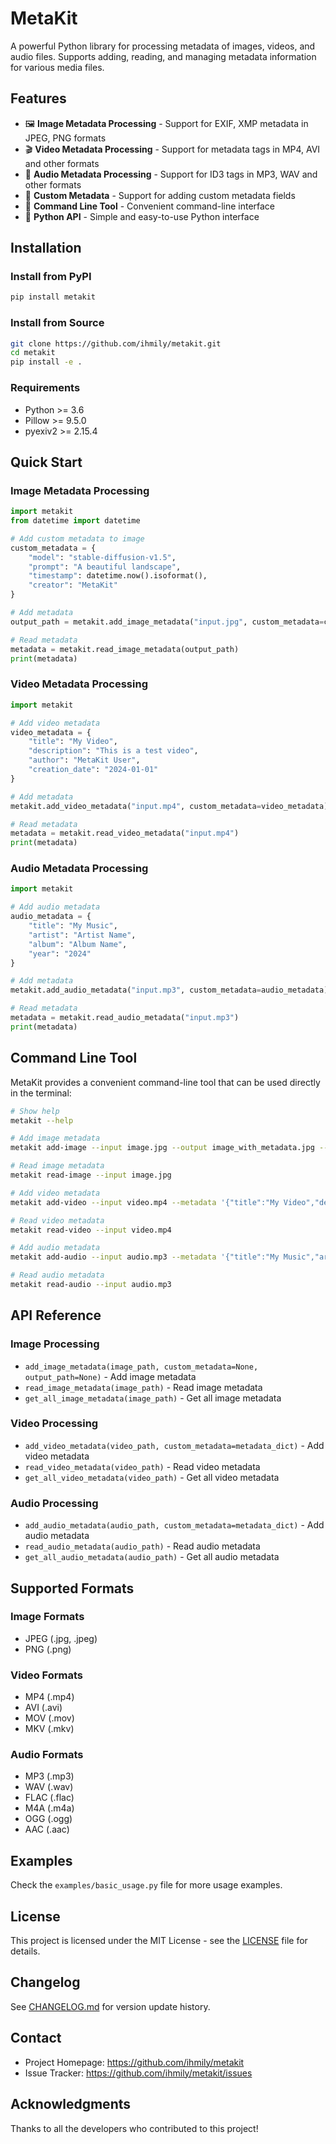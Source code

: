 # MetaKit

A powerful Python library for processing metadata of images, videos, and audio files. Supports adding, reading, and managing metadata information for various media files.

## Features

- 🖼️ **Image Metadata Processing** - Support for EXIF, XMP metadata in JPEG, PNG formats
- 🎬 **Video Metadata Processing** - Support for metadata tags in MP4, AVI and other formats
- 🎵 **Audio Metadata Processing** - Support for ID3 tags in MP3, WAV and other formats
- 📝 **Custom Metadata** - Support for adding custom metadata fields
- 🔧 **Command Line Tool** - Convenient command-line interface
- 🐍 **Python API** - Simple and easy-to-use Python interface

## Installation

### Install from PyPI

```bash
pip install metakit
```

### Install from Source

```bash
git clone https://github.com/ihmily/metakit.git
cd metakit
pip install -e .
```

### Requirements

- Python >= 3.6
- Pillow >= 9.5.0
- pyexiv2 >= 2.15.4

## Quick Start

### Image Metadata Processing

```python
import metakit
from datetime import datetime

# Add custom metadata to image
custom_metadata = {
    "model": "stable-diffusion-v1.5",
    "prompt": "A beautiful landscape",
    "timestamp": datetime.now().isoformat(),
    "creator": "MetaKit"
}

# Add metadata
output_path = metakit.add_image_metadata("input.jpg", custom_metadata=custom_metadata)

# Read metadata
metadata = metakit.read_image_metadata(output_path)
print(metadata)
```

### Video Metadata Processing

```python
import metakit

# Add video metadata
video_metadata = {
    "title": "My Video",
    "description": "This is a test video",
    "author": "MetaKit User",
    "creation_date": "2024-01-01"
}

# Add metadata
metakit.add_video_metadata("input.mp4", custom_metadata=video_metadata)

# Read metadata
metadata = metakit.read_video_metadata("input.mp4")
print(metadata)
```

### Audio Metadata Processing

```python
import metakit

# Add audio metadata
audio_metadata = {
    "title": "My Music",
    "artist": "Artist Name",
    "album": "Album Name",
    "year": "2024"
}

# Add metadata
metakit.add_audio_metadata("input.mp3", custom_metadata=audio_metadata)

# Read metadata
metadata = metakit.read_audio_metadata("input.mp3")
print(metadata)
```

## Command Line Tool

MetaKit provides a convenient command-line tool that can be used directly in the terminal:

```bash
# Show help
metakit --help

# Add image metadata
metakit add-image --input image.jpg --output image_with_metadata.jpg --metadata '{"title":"My Image","author":"User"}'

# Read image metadata
metakit read-image --input image.jpg

# Add video metadata
metakit add-video --input video.mp4 --metadata '{"title":"My Video","description":"Video description"}'

# Read video metadata
metakit read-video --input video.mp4

# Add audio metadata
metakit add-audio --input audio.mp3 --metadata '{"title":"My Music","artist":"Artist"}'

# Read audio metadata
metakit read-audio --input audio.mp3
```

## API Reference

### Image Processing

- `add_image_metadata(image_path, custom_metadata=None, output_path=None)` - Add image metadata
- `read_image_metadata(image_path)` - Read image metadata
- `get_all_image_metadata(image_path)` - Get all image metadata

### Video Processing

- `add_video_metadata(video_path, custom_metadata=metadata_dict)` - Add video metadata
- `read_video_metadata(video_path)` - Read video metadata
- `get_all_video_metadata(video_path)` - Get all video metadata

### Audio Processing

- `add_audio_metadata(audio_path, custom_metadata=metadata_dict)` - Add audio metadata
- `read_audio_metadata(audio_path)` - Read audio metadata
- `get_all_audio_metadata(audio_path)` - Get all audio metadata

## Supported Formats

### Image Formats

- JPEG (.jpg, .jpeg)
- PNG (.png)

### Video Formats

- MP4 (.mp4)
- AVI (.avi)
- MOV (.mov)
- MKV (.mkv)

### Audio Formats

- MP3 (.mp3)
- WAV (.wav)
- FLAC (.flac)
- M4A (.m4a)
- OGG (.ogg)
- AAC (.aac)

## Examples

Check the `examples/basic_usage.py` file for more usage examples.

## License

This project is licensed under the MIT License - see the [LICENSE](LICENSE) file for details.

## Changelog

See [CHANGELOG.md](CHANGELOG.md) for version update history.

## Contact

- Project Homepage: https://github.com/ihmily/metakit
- Issue Tracker: https://github.com/ihmily/metakit/issues

## Acknowledgments

Thanks to all the developers who contributed to this project!